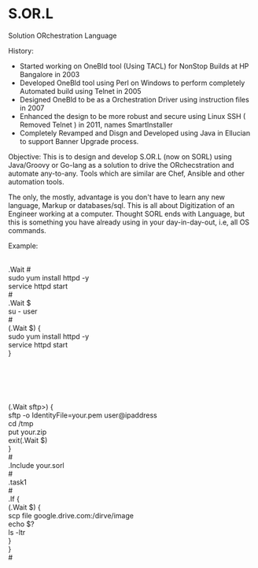 # S.OR.L
Solution ORchestration Language

History:
   - Started working on OneBld tool (Using TACL) for NonStop Builds at HP Bangalore in 2003
   - Developed OneBld tool using Perl on Windows to perform completely Automated build using Telnet in 2005
   - Designed OneBld to be as a Orchestration Driver using instruction files in 2007
   - Enhanced the design to be more robust and secure using Linux SSH ( Removed Telnet ) in 2011, names SmartInstaller
   - Completely Revamped and Disgn and Developed using Java in Ellucian to support Banner Upgrade process.
   
Objective:
This is to design and develop S.OR.L (now on SORL) using Java/Groovy or Go-lang as a solution to drive the ORchecstration and automate any-to-any. Tools which are similar are Chef, Ansible and other automation tools.

The only, the mostly, advantage is you don't have to learn any new language, Markup or databases/sql. This is all about Digitization of an Engineer working at a computer. Thought SORL ends with Language, but this is something you have already using in your day-in-day-out, i.e, all OS commands.
<p>
Example:<br><br>

  .Wait #<br>
  sudo yum install httpd -y<br>
  service httpd start<br>
  #<br>
  .Wait $<br>
  su - user<br>
  #<br>
  (.Wait $) {<br>
      sudo yum install httpd -y<br>
      service httpd start<br>
  }<br>
  # <br>
  (.Wait sftp>) {<br>
      sftp -o IdentityFile=your.pem user@ipaddress<br>
      cd /tmp<br>
      put your.zip<br>
      exit(.Wait $)<br>
  }<br>
  #<br>
  .Include your.sorl<br>
  #<br>
  .task1<br>
  #<br>
  .If <Condition> {<br>
     (.Wait $) {<br>
        scp file google.drive.com:/dirve/image<br>
        echo $?<br>
        ls -ltr<br>
     }<br>
  }<br>
  #<br>
  <br>
</p><br>
<br>
